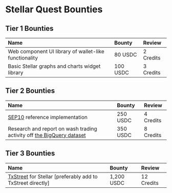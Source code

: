 # Stellar Quest Bounties

## Tier 1 Bounties
| Name | Bounty | Review
| :- | :- | :-
| Web component UI library of wallet-like functionality | 80 USDC | 2 Credits
| Basic Stellar graphs and charts widget library | 100 USDC | 3 Credits

## Tier 2 Bounties
| Name | Bounty | Review
| :- | :- | :-
| [SEP10](https://github.com/stellar/stellar-protocol/blob/master/ecosystem/sep-0010.md) reference implementation | 250 USDC | 4 Credits
| Research and report on wash trading activity off [the BigQuery dataset](https://www.stellar.org/developers-blog/try-our-new-analytics-dataset?locale=en) | 350 USDC | 8 Credits

## Tier 3 Bounties
| Name | Bounty | Review
| :- | :- | :-
| [TxStreet](https://txstreet.com/) for Stellar [preferably add to TxStreet directly] | 1,200 USDC | 12 Credits
